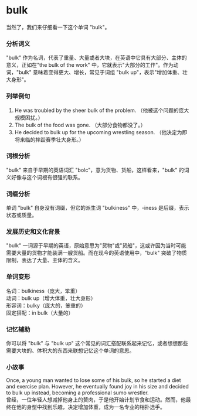 # bulk

当然了，我们来仔细看一下这个单词 "bulk"。

  

### 分析词义

  

"bulk" 作为名词，代表了重量、大量或者大块，在英语中它具有大部分、主体的意义，正如在"the bulk of the work" 中，它就表示"大部分的工作"。作为动词，"bulk" 意味着变得更大、增长，常见于词组 "bulk up"，表示"增加体重、壮大身形"。

  

### 列举例句

  

1.  He was troubled by the sheer bulk of the problem. （他被这个问题的庞大规模困扰。）
2.  The bulk of the food was gone. （大部分食物都没了。）
3.  He decided to bulk up for the upcoming wrestling season. （他决定为即将来临的摔跤赛季壮大身形。）

  

### 词根分析

  

"bulk" 来自于早期的英语词汇 "bolc"，意为货物、货船，这样看来，"bulk" 的词义好像与这个词根有很强的联系。

  

### 词缀分析

  

单词 "bulk" 自身没有词缀，但它的派生词 "bulkiness" 中，-iness 是后缀，表示状态或质量。

  

### 发展历史和文化背景

  

"bulk" 一词源于早期的英语，原始意思为"货物"或"货船"，这或许因为当时可能需要大量的货物才能装满一艘货船。而在现今的英语使用中，"bulk" 突破了物质限制，表达了大量、主体的含义。

  

### 单词变形

  

名词：bulkiness（庞大，笨重）  
动词：bulk up（增大体重，壮大身形）  
形容词：bulky（庞大的，笨重的）  
固定搭配：in bulk（大量的）

  

### 记忆辅助

  

你可以将 "bulk" 与 "bulk up" 这个常见的词汇搭配联系起来记忆，或者想想那些需要大块的、体积大的东西来联想记忆这个单词的意思。

  

### 小故事

  

Once, a young man wanted to lose some of his bulk, so he started a diet and exercise plan. However, he eventually found joy in his size and decided to bulk up instead, becoming a professional sumo wrestler.  
曾经，一位年轻人想减掉他身上的赘肉，于是他开始计划节食和运动。然而，他最终在他的身型中找到乐趣，决定增加体重，成为一名专业的相扑选手。
